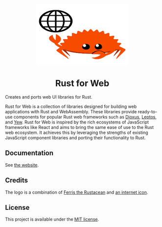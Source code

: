<p align="center">
    <a href="./assets/images/logo.svg" alt="Rust for Web Logo">
        <img src="./assets/images/logo.svg" width="300" height="200">
    </a>
</p>

<h1 align="center">Rust for Web</h1>

Creates and ports web UI libraries for Rust.

Rust for Web is a collection of libraries designed for building web applications with Rust and WebAssembly. These libraries provide ready-to-use components for popular Rust web frameworks such as [Dioxus](https://dioxuslabs.com/), [Leptos](https://leptos.dev/), and [Yew](https://yew.rs/). Rust for Web is inspired by the rich ecosystems of JavaScript frameworks like React and aims to bring the same ease of use to the Rust web ecosystem. It achieves this by leveraging the strengths of existing JavaScript component libraries and porting their functionality to Rust.

## Documentation

See [the website](https://rustforweb.org).

## Credits

The logo is a combination of [Ferris the Rustacean](https://rustacean.net/) and [an internet icon](https://www.svgrepo.com/svg/478288/internet).

## License

This project is available under the [MIT license](LICENSE.md).
